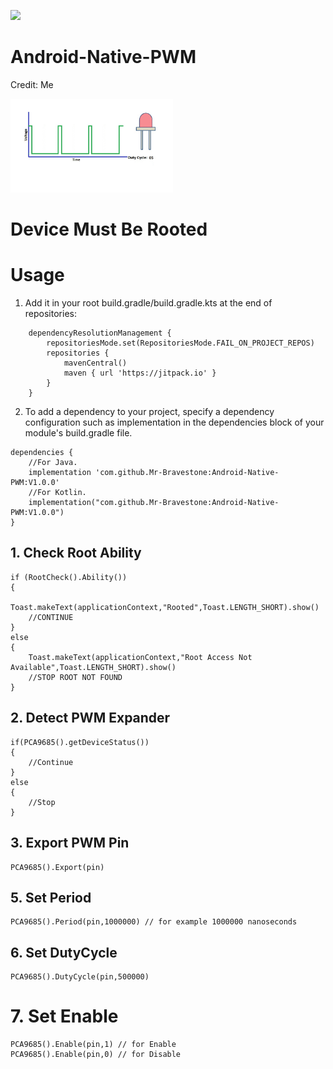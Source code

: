 [![](https://jitpack.io/v/Mr-Bravestone/Android-Native-PWM.svg)](https://jitpack.io/#Mr-Bravestone/Android-Native-PWM)
# Android-Native-PWM
Credit: Me


<img src ="https://github.com/Mr-Bravestone/Android-Native-PWM/blob/master/art/pwm_anim.gif" height = 150 alt ="Android-Native-SerialPort"/>




# Device Must Be Rooted

# Usage
1. Add it in your root build.gradle/build.gradle.kts at the end of repositories:
```
	dependencyResolutionManagement {
		repositoriesMode.set(RepositoriesMode.FAIL_ON_PROJECT_REPOS)
		repositories {
			mavenCentral()
			maven { url 'https://jitpack.io' }
		}
	}
```
2. To add a dependency to your project, specify a dependency configuration such as implementation in the dependencies block of your module's build.gradle file.
```
dependencies {
    //For Java.
    implementation 'com.github.Mr-Bravestone:Android-Native-PWM:V1.0.0'
    //For Kotlin.
    implementation("com.github.Mr-Bravestone:Android-Native-PWM:V1.0.0")
}
```
## 1. Check Root Ability
```
if (RootCheck().Ability())
{
	Toast.makeText(applicationContext,"Rooted",Toast.LENGTH_SHORT).show()
	//CONTINUE
}
else
{
	Toast.makeText(applicationContext,"Root Access Not Available",Toast.LENGTH_SHORT).show()
	//STOP ROOT NOT FOUND
}
```
## 2. Detect PWM Expander
```
if(PCA9685().getDeviceStatus())
{
	//Continue
}
else
{
	//Stop
}
```
## 3. Export PWM Pin
```
PCA9685().Export(pin) 
```
## 5. Set Period
```
PCA9685().Period(pin,1000000) // for example 1000000 nanoseconds
```
## 6. Set DutyCycle
```
PCA9685().DutyCycle(pin,500000) 
```
# 7. Set Enable 
```
PCA9685().Enable(pin,1) // for Enable 
PCA9685().Enable(pin,0) // for Disable
```
